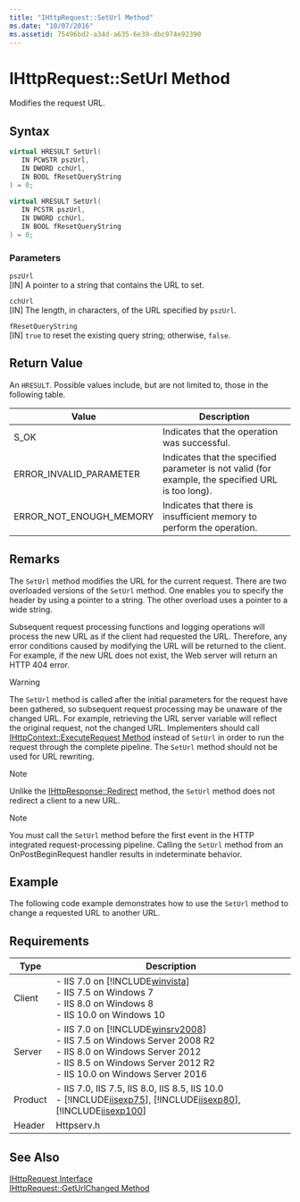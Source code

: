 ```yaml
---
title: "IHttpRequest::SetUrl Method"
ms.date: "10/07/2016"
ms.assetid: 75496bd2-a34d-a635-6e39-dbc974e92390
---
```

# IHttpRequest::SetUrl Method
Modifies the request URL.  
  
## Syntax  
  
```cpp  
virtual HRESULT SetUrl(  
   IN PCWSTR pszUrl,  
   IN DWORD cchUrl,  
   IN BOOL fResetQueryString  
) = 0;  
  
virtual HRESULT SetUrl(  
   IN PCSTR pszUrl,  
   IN DWORD cchUrl,  
   IN BOOL fResetQueryString  
) = 0;  
```  
  
### Parameters  
 `pszUrl`  
 [IN] A pointer to a string that contains the URL to set.  
  
 `cchUrl`  
 [IN] The length, in characters, of the URL specified by `pszUrl`.  
  
 `fResetQueryString`  
 [IN] `true` to reset the existing query string; otherwise, `false`.  
  
## Return Value  
 An `HRESULT`. Possible values include, but are not limited to, those in the following table.  
  
|Value|Description|  
|-----------|-----------------|  
|S_OK|Indicates that the operation was successful.|  
|ERROR_INVALID_PARAMETER|Indicates that the specified parameter is not valid (for example, the specified URL is too long).|  
|ERROR_NOT_ENOUGH_MEMORY|Indicates that there is insufficient memory to perform the operation.|  
  
## Remarks  
 The `SetUrl` method modifies the URL for the current request. There are two overloaded versions of the `SetUrl` method. One enables you to specify the header by using a pointer to a string. The other overload uses a pointer to a wide string.  
  
 Subsequent request processing functions and logging operations will process the new URL as if the client had requested the URL. Therefore, any error conditions caused by modifying the URL will be returned to the client. For example, if the new URL does not exist, the Web server will return an HTTP 404 error.  
  
> [!WARNING]
>  The `SetUrl` method is called after the initial parameters for the request have been gathered, so subsequent request processing may be unaware of the changed URL. For example, retrieving the URL server variable will reflect the original request, not the changed URL. Implementers should call [IHttpContext::ExecuteRequest Method](../../web-development-reference/native-code-api-reference/ihttpcontext-executerequest-method.md) instead of `SetUrl` in order to run the request through the complete pipeline. The `SetUrl` method should not be used for URL rewriting.  
  
> [!NOTE]
>  Unlike the [IHttpResponse::Redirect](../../web-development-reference/native-code-api-reference/ihttpresponse-redirect-method.md) method, the `SetUrl` method does not redirect a client to a new URL.  
  
> [!NOTE]
> You must call the `SetUrl` method before the first event in the HTTP integrated request-processing pipeline. Calling the `SetUrl` method from an OnPostBeginRequest handler results in indeterminate behavior.  
  
## Example  
 The following code example demonstrates how to use the `SetUrl` method to change a requested URL to another URL.  
  
<!-- TODO: review snippet reference  [!CODE [IHttpRequestSetUrl#1](IHttpRequestSetUrl#1)]  -->  
  
## Requirements  
  
|Type|Description|  
|----------|-----------------|  
|Client|-   IIS 7.0 on [!INCLUDE[winvista](../../wmi-provider/includes/winvista-md.md)]<br />-   IIS 7.5 on Windows 7<br />-   IIS 8.0 on Windows 8<br />-   IIS 10.0 on Windows 10|  
|Server|-   IIS 7.0 on [!INCLUDE[winsrv2008](../../wmi-provider/includes/winsrv2008-md.md)]<br />-   IIS 7.5 on Windows Server 2008 R2<br />-   IIS 8.0 on Windows Server 2012<br />-   IIS 8.5 on Windows Server 2012 R2<br />-   IIS 10.0 on Windows Server 2016|  
|Product|-   IIS 7.0, IIS 7.5, IIS 8.0, IIS 8.5, IIS 10.0<br />-   [!INCLUDE[iisexp75](../../web-development-reference/native-code-api-reference/includes/iisexp75-md.md)], [!INCLUDE[iisexp80](../../web-development-reference/native-code-api-reference/includes/iisexp80-md.md)], [!INCLUDE[iisexp100](../../web-development-reference/native-code-api-reference/includes/iisexp100-md.md)]|  
|Header|Httpserv.h|  
  
## See Also  
 [IHttpRequest Interface](../../web-development-reference/native-code-api-reference/ihttprequest-interface.md)   
 [IHttpRequest::GetUrlChanged Method](../../web-development-reference/native-code-api-reference/ihttprequest-geturlchanged-method.md)